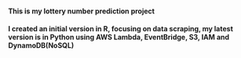 #### This is my lottery number prediction project
#### I created an initial version in R, focusing on data scraping, my latest version is in Python using AWS Lambda, EventBridge, S3, IAM and DynamoDB(NoSQL)
